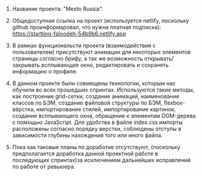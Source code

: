 1. Название проекта: "Mesto Russia".

2. Общедоступная ссылка на проект (используется netlify, поскольку github проинформаровал, что нужна платная подписка):
 https://startling-faloodeh-54b9b6.netlify.app

3. В рамках функциональсти проекта (взаимодействия с пользователем) присутствуют анимации для некоторых элементов страницы согласно брифу, а так же возможность открывать/закрывать всплывающее окно, редактировать и сохранять информацию о профиле.

4. В данном проекте были совмещены технологии, которым нас обучили во всех прошедших спринтах.
Используются такие методы, как построение grid-сетки, создание анимаций, наименование классов по БЭМ, создание файловой структуры по БЭМ, flexbox-вёрстка, импортирование стилей, импортирование картинок, создание всплывающего окна, обращение к элементам DOM-дерева с помощью JavaScript. Для удобства в файле index.css импорты расположены согласно порядку верстки, соблюдены отступы в зависимости глубины нахождения того или иного файла.

5. Пока как таковые планы по доработке отсутствуют, (поскольку предполагается доработка данной проектной работе в последующих спринтах)за исключением дальнейших исправлений по работе от ревьюера. 

